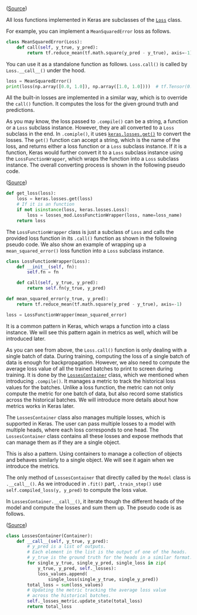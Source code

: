([Source](https://github.com/keras-team/keras/blob/v2.6.0/keras/losses.py#L35))

All loss functions implemented in Keras are subclasses of the
[`Loss`](https://github.com/keras-team/keras/blob/v2.6.0/keras/losses.py#L35)
class.

For example, you can implement a `MeanSquaredError` loss as follows.

```python
class MeanSquaredError(Loss):
    def call(self, y_true, y_pred):
        return tf.reduce_mean(tf.math.square(y_pred - y_true), axis=-1)
```

You can use it as a standalone function as follows. `Loss.call()` is called by
`Loss.__call__()` under the hood.

```python
loss = MeanSquaredError()
print(loss(np.array([0.0, 1.0]), np.array([1.0, 1.0])))  # tf.Tensor(0.5, shape=(), dtype=float64)
```

All the built-in losses are implemented in a similar way, which is to override
the `call()` function. It computes the loss for the given ground truth and
predictions.

As you may know, the loss passed to `.compile()` can be a string, a function or
a `Loss` subclass instance. However, they are all converted to a `Loss`
subclass in the end. In `.comiple()`, it uses
[`keras.losses.get()`](https://github.com/keras-team/keras/blob/v2.6.0/keras/losses.py#L2099)
to convert the losses. The `get()` function can accept a string, which is the
name of the loss, and returns either a loss function or a `Loss` subclass
instance. If it is a function, Keras would further convert it to a `Loss`
subclass instance using the `LossFunctionWrapper`, which wraps the function
into a `Loss` subclass instance. The overall converting process is shown in
the following pseudo code.

([Source](https://github.com/keras-team/keras/blob/v2.6.0/keras/engine/compile_utils.py#L273-L278))
```py
def get_loss(loss):
    loss = keras.losses.get(loss)
    # If it is an function
    if not isinstance(loss, keras.losses.Loss):
        loss = losses_mod.LossFunctionWrapper(loss, name=loss_name)
    return loss
```

The `LossFunctionWrapper` class is just a subclass of `Loss` and calls the
provided loss function in its `.call()` function as shown in the following
pseudo code. We also show an example of wrapping up a `mean_squared_error()`
loss function into a `Loss` subclass instance.

```py
class LossFunctionWrapper(Loss):
    def __init__(self, fn):
        self.fn = fn

    def call(self, y_true, y_pred):
        return self.fn(y_true, y_pred)

def mean_squared_error(y_true, y_pred):
    return tf.reduce_mean(tf.math.square(y_pred - y_true), axis=-1)

loss = LossFunctionWrapper(mean_squared_error)
```

It is a common pattern in Keras, which wraps a function into a class instance.
We will see this pattern again in metrics as well, which will be introduced
later.

As you can see from above, the `Loss.call()` function is only dealing with a
single batch of data. During training, computing the loss of a single batch of
data is enough for backpropagation. However, we also need to compute the
average loss value of all the trained batches to print to screen during
training. It is done by the
[`LossesContainer`](https://github.com/keras-team/keras/blob/v2.6.0/keras/engine/compile_utils.py#L100)
class, which we mentioned when introducing `.compile()`. It manages a metric
to track the historical loss values for the batches. Unlike a loss function,
the metric can not only compute the metric for one batch of data, but also
record some statistics across the historical batches. We will introduce more
details about how metrics works in Keras later.


The `LossesContainer` class also manages multiple losses, which is supported in
Keras. The user can pass multiple losses to a model with multiple heads, where
each loss corresponds to one head. The `LossesContainer` class contains all
these losses and expose methods that can manage them as if they are a single
object.

This is also a pattern. Using containers to manage a collection of objects and
behaves similarly to a single object. We will see it again when we introduce
the metrics.

The only method of `LossesContainer` that directly called by the `Model` class
is `.__call__()`. As we introduced in `.fit()` part, `.train_step()` use
`self.compiled_loss(y, y_pred)` to compute the loss value.

In `LossesContainer.__call__()`, it iterate though the different heads of the
model and compute the losses and sum them up. The pseudo code is as follows.

([Source](https://github.com/keras-team/keras/blob/v2.6.0/keras/engine/compile_utils.py#L161))
```py
class LossesContainer(Container):
    def __call__(self, y_true, y_pred):
        # y_pred is a list of outputs.
        # Each element in the list is the output of one of the heads.
        # y_true is the ground truth for the heads in a similar format.
        for single_y_true, single_y_pred, single_loss in zip(
            y_true, y_pred, self._losses):
            loss_values.append(
                single_loss(single_y_true, single_y_pred))
        total_loss = sum(loss_values)
        # Updating the metric tracking the average loss value
        # across the historical batches.
        self._losses_metric.update_state(total_loss)
        return total_loss
```

